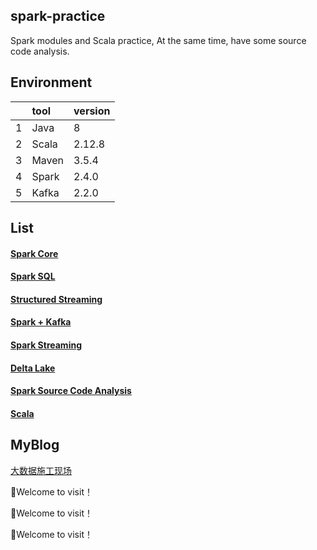 ## spark-practice

Spark modules and Scala practice, At the same time, have some source
code analysis.

## Environment

|   | tool  |version |
|:--|:------|:-------|
| 1 | Java  | 8      |
| 2 | Scala | 2.12.8 |
| 3 | Maven | 3.5.4  |
| 4 | Spark | 2.4.0  |
| 5 | Kafka | 2.2.0  |


## List

####  [Spark Core][spark]

####  [Spark SQL][sql]

####  [Structured Streaming][structure]

####  [Spark + Kafka][kafka]

####  [Spark Streaming][streaming]

####  [Delta Lake][delta lake]

####  [Spark Source Code Analysis][source]

####  [Scala][scala]

## MyBlog

[大数据施工现场](http://blog.sev7e0.site/) 

:yellow_heart:Welcome to visit！

:yellow_heart:Welcome to visit！

:yellow_heart:Welcome to visit！



[spark]:https://github.com/sev7e0/spark-practice/tree/master/src/main/scala/com/sev7e0/spark/core
[sql]:https://github.com/sev7e0/spark-practice/tree/master/src/main/scala/com/sev7e0/spark/sql
[structure]:https://github.com/sev7e0/spark-practice/tree/master/src/main/scala/com/sev7e0/spark/structured_streaming
[kafka]:https://github.com/sev7e0/spark-practice/tree/master/src/main/scala/com/sev7e0/spark/kafka
[streaming]:https://github.com/sev7e0/spark-practice/tree/master/src/main/scala/com/sev7e0/spark/spark_streaming
[source]:https://github.com/sev7e0/spark-practice/tree/master/src/main/resources
[delta lake]:https://github.com/sev7e0/spark-practice/tree/master/src/main/scala/com/sev7e0/spark/delta
[scala]:https://github.com/sev7e0/spark-practice/tree/master/src/main/scala/com/sev7e0/spark/scala
